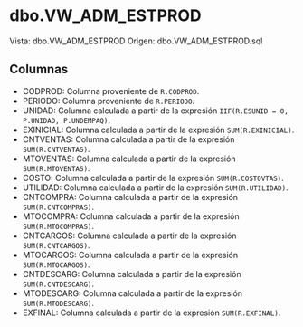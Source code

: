 # dbo.VW_ADM_ESTPROD

Vista: dbo.VW_ADM_ESTPROD
Origen: dbo.VW_ADM_ESTPROD.sql

## Columnas

- CODPROD: Columna proveniente de `R.CODPROD`.
- PERIODO: Columna proveniente de `R.PERIODO`.
- UNIDAD: Columna calculada a partir de la expresión `IIF(R.ESUNID = 0, P.UNIDAD, P.UNDEMPAQ)`.
- EXINICIAL: Columna calculada a partir de la expresión `SUM(R.EXINICIAL)`.
- CNTVENTAS: Columna calculada a partir de la expresión `SUM(R.CNTVENTAS)`.
- MTOVENTAS: Columna calculada a partir de la expresión `SUM(R.MTOVENTAS)`.
- COSTO: Columna calculada a partir de la expresión `SUM(R.COSTOVTAS)`.
- UTILIDAD: Columna calculada a partir de la expresión `SUM(R.UTILIDAD)`.
- CNTCOMPRA: Columna calculada a partir de la expresión `SUM(R.CNTCOMPRAS)`.
- MTOCOMPRA: Columna calculada a partir de la expresión `SUM(R.MTOCOMPRAS)`.
- CNTCARGOS: Columna calculada a partir de la expresión `SUM(R.CNTCARGOS)`.
- MTOCARGOS: Columna calculada a partir de la expresión `SUM(R.MTOCARGOS)`.
- CNTDESCARG: Columna calculada a partir de la expresión `SUM(R.CNTDESCARG)`.
- MTODESCARG: Columna calculada a partir de la expresión `SUM(R.MTODESCARG)`.
- EXFINAL: Columna calculada a partir de la expresión `SUM(R.EXFINAL)`.
